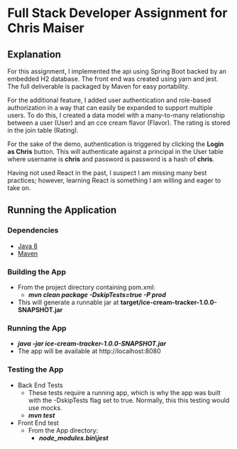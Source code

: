 # Full Stack Developer Assignment for Chris Maiser
## Explanation

For this assignment, I implemented the api using Spring Boot backed
by an embedded H2 database.  The front end was created using 
yarn and jest.  The full deliverable is packaged by Maven for easy
portability.  

For the additional feature, I added user authentication and role-based authorization
 in a way that can easily be expanded to support multiple users.  To do this,
 I created a data model with a many-to-many relationship between a user (User)
 and an cce cream flavor (Flavor).  The rating is stored in the join table (Rating).
 
 For the sake of the demo, authentication is triggered by clicking the **Login as Chris** button.
 This will authenticate against a principal in the User table where username is
 **chris** and password is password is a hash of **chris**.  
 
 Having not used React in the past, I suspect I am missing many best practices; however, learning
 React is something I am willing and eager to take on.  
 
 ## Running the Application
 ### Dependencies
 * [Java 8](https://www.oracle.com/technetwork/java/javase/downloads/jdk8-downloads-2133151.html)  
 * [Maven](https://maven.apache.org/download.cgi)  
 ### Building the App
* From the project directory containing pom.xml:  
  * ***mvn clean package -DskipTests=true -P prod***
* This will generate a runnable jar at **target/ice-cream-tracker-1.0.0-SNAPSHOT.jar**
### Running the App
* ***java -jar ice-cream-tracker-1.0.0-SNAPSHOT.jar***
* The app will be available at http://localhost:8080
### Testing the App
* Back End Tests
  * These tests require a running app, which is why the app was built with the -DskipTests flag set to true.  Normally, this this testing would use mocks.
  * ***mvn test***
* Front End test
  * From the App directory:
    * ***node_modules\.bin\jest***
 
 
 
 
 
 

 
